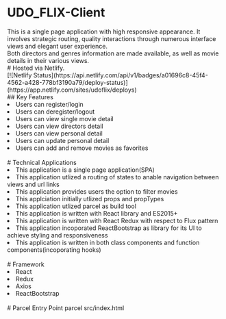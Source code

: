 # UDO_FLIX-Client
</hr>
This is a single page application with high responsive appearance. It involves strategic routing, quality interactions through numerous interface views and elegant user experience.
</br> 
Both directors and genres information are made available, as well as movie details in their various views.
</br>
# Hosted via Netlify.
</br>
[![Netlify Status](https://api.netlify.com/api/v1/badges/a01696c8-45f4-4562-a428-778bf3190a79/deploy-status)](https://app.netlify.com/sites/udoflix/deploys)
</br>
## Key Features
</br>
<li>Users can register/login</li>
<li>Users can deregister/logout</li>
<li>Users can view single movie detail</li>
<li>Users can view  directors detail</li>
<li>Users can view personal detail</li>
<li>Users can update personal detail</li>
<li>Users can add and remove movies as favorites</li>
</br>
# Technical Applications
</br>
<li>This application is a single page application(SPA)</li>
<li>This application utlized a routing of states to anable navigation between views and url links</li>
<li>This application provides users the option to filter movies</li>
<li>This applciation initially utlized props and propTypes</li>
<li>This application utlized parcel as build tool</li>
<li>This application  is written with React library and ES2015+</li>
<li>This application  is written with React Redux with respect to Flux pattern</li>
<li>This application  incoporated ReactBootstrap as library for its UI to achieve styling and responsiveness</li>
<li>This application  is written in both class components and function components(incoporating hooks)</li>
</br>
# Framework
</hr>
<li>React</li>
<li>Redux</li>
<li>Axios</li>
<li>ReactBootstrap</li>
</br>
# Parcel Entry Point
</hr>
parcel src/index.html
